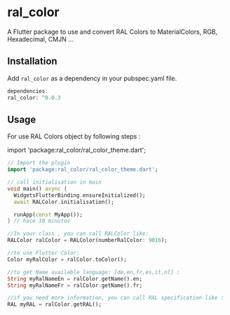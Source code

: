 # ral_color
A Flutter package to use and convert RAL Colors to MaterialColors, RGB, Hexadecimal, CMJN ...

## Installation
Add `ral_color` as a dependency in your pubspec.yaml file.

```dart
dependencies:
ral_color: ^0.0.3
```

## Usage
For use RAL Colors object by following steps : 

import 'package:ral_color/ral_color_theme.dart';
```dart
// Import the plugin
import 'package:ral_color/ral_color_theme.dart';

// call initialisation in main 
void main() async {
  WidgetsFlutterBinding.ensureInitialized();
  await RALColor.initialisation();

  runApp(const MyApp());
} // hace 10 minutos

//In your class , you can call RALColor like: 
RALColor ralColor = RALColor(numberRalColor: 9016);

//to use Flutter Color:
Color myRalColor = ralColor.toColor();

//to get Name available language: [de,en,fr,es,it,nl] :
String myRalNameEn = ralColor.getName().en;
String myRalNameFr = ralColor.getName().fr;

//if you need more information, you can call RAL specification like :
RAL myRAL = ralColor.getRAL();


```

